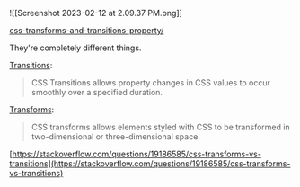 ![[Screenshot 2023-02-12 at 2.09.37 PM.png]]

[css-transforms-and-transitions-property/](https://www.lambdatest.com/blog/css-transforms-and-transitions-property/)

They're completely different things.

[Transitions](http://www.w3.org/TR/css3-transitions/):

> CSS Transitions allows property changes in CSS values to occur smoothly over a specified duration.

[Transforms](http://www.w3.org/TR/css3-transforms/):

> CSS transforms allows elements styled with CSS to be transformed in two-dimensional or three-dimensional space.

[https://stackoverflow.com/questions/19186585/css-transforms-vs-transitions](https://stackoverflow.com/questions/19186585/css-transforms-vs-transitions)
